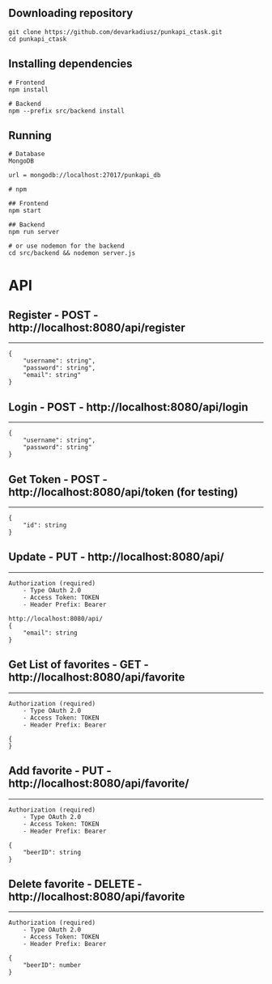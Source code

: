 Downloading repository
----------------------

    git clone https://github.com/devarkadiusz/punkapi_ctask.git
    cd punkapi_ctask

Installing dependencies
-----------------------

    # Frontend
    npm install

    # Backend
    npm --prefix src/backend install

Running
--------

    # Database
    MongoDB

    url = mongodb://localhost:27017/punkapi_db

    # npm
    
    ## Frontend
    npm start

    ## Backend
    npm run server

    # or use nodemon for the backend
    cd src/backend && nodemon server.js

# API
## Register - POST - http://localhost:8080/api/register
--------
    {
        "username": string",
        "password": string",
        "email": string"
    }

## Login - POST - http://localhost:8080/api/login
--------
    {
        "username": string",
        "password": string"
    }

## Get Token - POST - http://localhost:8080/api/token (for testing)
--------
    {
        "id": string
    }

## Update - PUT - http://localhost:8080/api/
--------
    Authorization (required)
        - Type OAuth 2.0
        - Access Token: TOKEN
        - Header Prefix: Bearer

    http://localhost:8080/api/
    {
        "email": string
    }

## Get List of favorites - GET - http://localhost:8080/api/favorite
--------
    Authorization (required)
        - Type OAuth 2.0
        - Access Token: TOKEN
        - Header Prefix: Bearer

    {
    }

## Add favorite - PUT - http://localhost:8080/api/favorite/
--------
    Authorization (required)
        - Type OAuth 2.0
        - Access Token: TOKEN
        - Header Prefix: Bearer

    {
        "beerID": string
    }

## Delete favorite - DELETE - http://localhost:8080/api/favorite
--------
    Authorization (required)
        - Type OAuth 2.0
        - Access Token: TOKEN
        - Header Prefix: Bearer

    {
        "beerID": number
    }